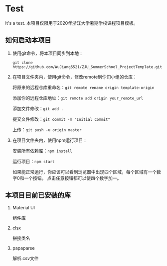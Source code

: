 # Test
It's a test.
本项目仅限用于2020年浙江大学暑期学校课程项目模板。

## 如何启动本项目

1. 使用git命令，将本项目同步到本地：

   `git clone https://github.com/WuJiang5521/ZJU_SummerSchool_ProjectTemplate.git`
   
2. 在项目文件夹内，使用git命令，修改remote到你们小组的仓库：

   将原来的远程仓库重命名：`git remote rename origin template-origin`
   
   添加你的远程仓库地址：`git remote add origin your_remote_url`
   
   添加文件修改：`git add .`
   
   提交文件修改：`git commit -m "Initial Commit"`
   
   上传：`git push -u origin master`
   
3. 在项目文件夹内，使用npm运行项目：

   安装所有依赖库：`npm install`
   
   运行项目：`npm start`
   
   如果能正常运行，你应该可以看到浏览器中出现四个区域，每个区域有一个数字0和一个按钮。
   点击任意按钮都可以使四个数字加一。
   
## 本项目目前已安装的库

1. Material UI

   组件库
   
1. clsx

   拼接类名

1. papaparse

   解析.csv文件
